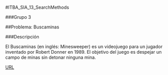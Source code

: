 #ITBA_SIA_13_SearchMethods

###Grupo 3

##Problema: Buscaminas

###Descripción

El Buscaminas (en inglés: Minesweeper) es un videojuego para un jugador inventado por Robert Donner en 1989. El objetivo del juego es despejar un campo de minas sin detonar ninguna mina.


[URL](http://es.wikipedia.org/wiki/Buscaminas)

